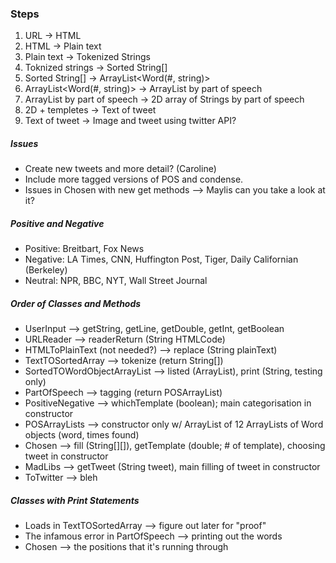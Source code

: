 ### Steps
1. URL -> HTML
2. HTML -> Plain text
3. Plain text -> Tokenized Strings
4. Toknized strings -> Sorted String[]
5. Sorted String[] -> ArrayList<Word(#, string)>
6. ArrayList<Word(#, string)> -> ArrayList<Word> by part of speech
7. ArrayList<Word> by part of speech -> 2D array of Strings by part of speech
8. 2D + templetes -> Text of tweet
9. Text of tweet -> Image and tweet using twitter API?

 ##### Issues
 - Create new tweets and more detail? (Caroline)
 - Include more tagged versions of POS and condense.
 - Issues in Chosen with new get methods --> Maylis can you take a look at it?
 
 ##### Positive and Negative
 - Positive: Breitbart, Fox News
 - Negative: LA Times, CNN, Huffington Post, Tiger, Daily Californian (Berkeley)
 - Neutral: NPR, BBC, NYT, Wall Street Journal
 
##### Order of Classes and Methods
 - UserInput --> getString, getLine, getDouble, getInt, getBoolean
 - URLReader --> readerReturn (String HTMLCode)
 - HTMLToPlainText (not needed?) --> replace (String plainText)
 - TextTOSortedArray --> tokenize (return String[])
 - SortedTOWordObjectArrayList --> listed (ArrayList<Word>), print (String, testing only)
 - PartOfSpeech --> tagging (return POSArrayList)
 - PositiveNegative --> whichTemplate (boolean); main categorisation in constructor
 - POSArrayLists --> constructor only w/ ArrayList of 12 ArrayLists of Word objects (word, times found)
 - Chosen --> fill (String[][]), getTemplate (double; # of template), choosing tweet in constructor
 - MadLibs --> getTweet (String tweet), main filling of tweet in constructor
 - ToTwitter --> bleh
 
 ##### Classes with Print Statements
 - Loads in TextTOSortedArray --> figure out later for "proof"
 - The infamous error in PartOfSpeech --> printing out the words
 - Chosen --> the positions that it's running through
